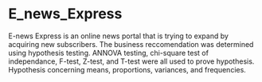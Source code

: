 # E_news_Express
E-news Express is an online news portal that is trying to expand by acquiring new subscribers. The business reccomendation was determined using hypothesis testing. ANNOVA testing, chi-square test of independance, F-test, Z-test, and T-test were all used to prove hypothesis. Hypothesis concerning means, proportions, variances, and frequencies.
